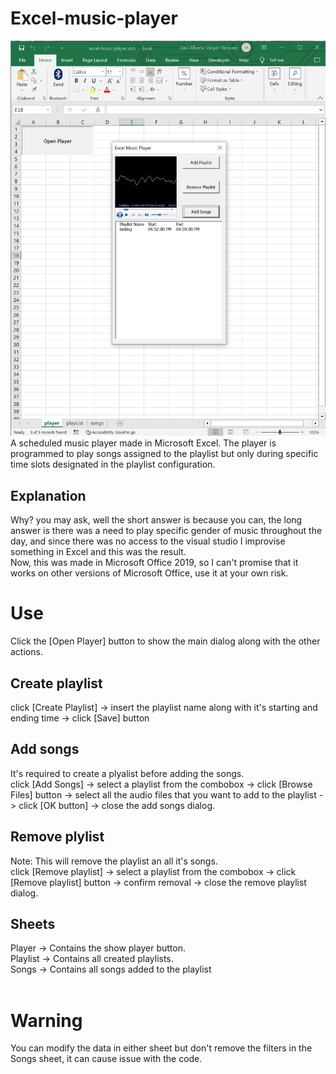 # Excel-music-player

![alt text](https://github.com/Shadox-0495/excel-music-player/blob/master/cover.png?raw=true)
A scheduled music player made in Microsoft Excel. The player is programmed to play songs assigned to the playlist but only during specific time slots designated in the playlist configuration.

## Explanation
Why? you may ask, well the short answer is because you can, the long answer is there was a need to play specific gender of music throughout the day, and since there was no access to the visual studio I improvise something in Excel and this was the result.<br />
Now, this was made in Microsoft Office 2019, so I can't promise that it works on other versions of Microsoft Office, use it at your own risk.

# Use
Click the [Open Player] button to show the main dialog along with the other actions.

## Create playlist
click [Create Playlist] -> insert the playlist name along with it's starting and ending time -> click [Save] button

## Add songs
It's required to create a plyalist before adding the songs.<br />
click [Add Songs] -> select a playlist from the combobox -> click [Browse Files] button -> select all the audio files that you want to add to the playlist -> click [OK button] -> close the add songs dialog.

## Remove plylist
Note: This will remove the playlist an all it's songs.<br />
click [Remove playlist] -> select a playlist from the combobox -> click [Remove playlist] button -> confirm removal ->  close the remove playlist dialog.

## Sheets
Player -> Contains the show player button.<br />
Playlist -> Contains all created playlists.<br />
Songs -> Contains all songs added to the playlist<br />
<br />

# Warning
You can modify the data in either sheet but don't remove the filters in the Songs sheet, it can cause issue with the code.

